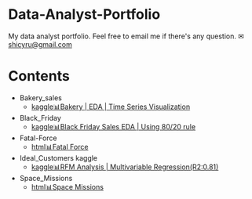 # Data-Analyst-Portfolio
My data analyst portfolio. Feel free to email me if there's any question.  ✉ shicyru@gmail.com  

# Contents
* Bakery_sales
  * [kaggle:bar_chart:Bakery | EDA | Time Series Visualization](https://www.kaggle.com/code/lisashintw/bakery-eda-time-series-visualization?kernelSessionId=114700773)
* Black_Friday
  * [kaggle:bar_chart:Black Friday Sales EDA | Using 80/20 rule](https://www.kaggle.com/code/lisashintw/black-friday-sales-eda-using-80-20-rule?kernelSessionId=114641378)
* Fatal-Force
  * [html:bar_chart:Fatal Force](https://nbviewer.org/github/Andreaouou/Data-Analyst-Porfolio/blob/master/Fatal-Force/Fatal_Force_%28start%29_%E6%95%B4%E7%90%86%E7%89%88.html)
* Ideal_Customers kaggle
  * [kaggle:bar_chart:RFM Analysis | Multivariable Regression(R2:0.81)](https://www.kaggle.com/code/lisashintw/rfm-analysis-multivariable-regression-r2-0-81)
* Space_Missions
  * [html:bar_chart:Space Missions](https://nbviewer.org/github/Andreaouou/Data-Analyst-Porfolio/blob/master/Space_Missions/Space_Missions_Analysis_(start)_%E6%95%B4%E7%90%86%E7%89%88.html)
